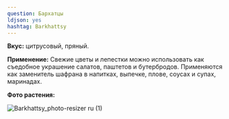 ```yaml
---
question: Бархатцы
ldjson: yes 
hashtag: Barkhattsy
---
```

**Вкус:** цитрусовый, пряный.

**Применение:** Свежие цветы и лепестки можно использовать как съедобное украшение салатов, паштетов и бутербродов. Применяются как заменитель шафрана в напитках, выпечке, плове, соусах и супах, маринадах.

**Фото растения:**
 
 ![Barkhattsy_photo-resizer ru (1)](https://user-images.githubusercontent.com/103433101/191171782-667a7631-9841-4c39-8433-d44bf85fe718.jpg)


